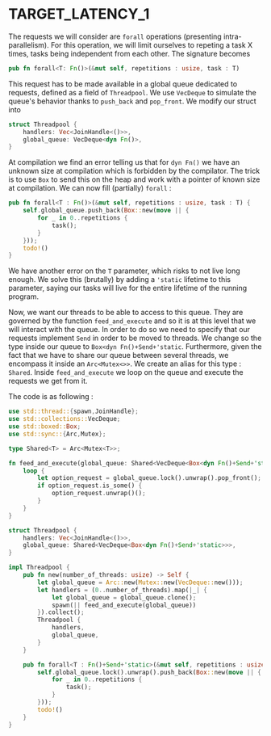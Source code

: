 # TARGET_LATENCY_1

The requests we will consider are ```forall``` operations (presenting intra-parallelism). For this operation, we will limit ourselves to repeting a task X times, tasks being independent from each other. The signature becomes
```rust
pub fn forall<T: Fn()>(&mut self, repetitions : usize, task : T) 
```

This request has to be made available in a global queue dedicated to requests, defined as a field of ```Threadpool```. We use ```VecDeque``` to simulate the queue's behavior thanks to ```push_back``` and ```pop_front```.
We modify our struct into 
```rust
struct Threadpool {
	handlers: Vec<JoinHandle<()>>,
	global_queue: VecDeque<dyn Fn()>,
}
```

At compilation we find an error telling us that for ```dyn Fn()``` we have an unknown size at compilation which is forbidden by the compilator. The trick is to use ```Box``` to send this on the heap and work with a pointer of known size at compilation. We can now fill (partially) ```forall``` : 
```rust
pub fn forall<T : Fn()>(&mut self, repetitions : usize, task : T) {
	self.global_queue.push_back(Box::new(move || {
		for _ in 0..repetitions {
			task();
		}
	}));
	todo!()
}
```

We have another error on the ```T``` parameter, which risks to not live long enough. We solve this (brutally) by adding a ```'static``` lifetime to this parameter, saying our tasks will live for the entire lifetime of the running program.

Now, we want our threads to be able to access to this queue. They are governed by the function ```feed_and_execute``` and so it is at this level that we will interact with the queue. In order to do so we need to specify that our requests implement ```Send``` in order to be moved to threads. We change so the type inside our queue to ```Box<dyn Fn()+Send+'static```. Furthermore, given the fact that we have to share our queue between several threads, we encompass it inside an ```Arc<Mutex<>>```. We create an alias for this type : ```Shared```.
Inside ```feed_and_execute``` we loop on the queue and execute the requests we get from it.

The code is as following :
```rust
use std::thread::{spawn,JoinHandle};
use std::collections::VecDeque;
use std::boxed::Box;
use std::sync::{Arc,Mutex};

type Shared<T> = Arc<Mutex<T>>;

fn feed_and_execute(global_queue: Shared<VecDeque<Box<dyn Fn()+Send+'static>>>) {
	loop {
		let option_request = global_queue.lock().unwrap().pop_front();
		if option_request.is_some() {
			option_request.unwrap()();
		}
	}
}

struct Threadpool {
	handlers: Vec<JoinHandle<()>>,
	global_queue: Shared<VecDeque<Box<dyn Fn()+Send+'static>>>,
}

impl Threadpool {
	pub fn new(number_of_threads: usize) -> Self {
		let global_queue = Arc::new(Mutex::new(VecDeque::new()));
		let handlers = (0..number_of_threads).map(|_| {
			let global_queue = global_queue.clone();
			spawn(|| feed_and_execute(global_queue))
		}).collect();
		Threadpool { 
		    handlers,
		    global_queue,
		}
	}

	pub fn forall<T : Fn()+Send+'static>(&mut self, repetitions : usize, task : T) {
		self.global_queue.lock().unwrap().push_back(Box::new(move || {
		    for _ in 0..repetitions {
		        task();
		    }
		}));
		todo!()
	}
}
```
